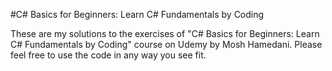 #C# Basics for Beginners: Learn C# Fundamentals by Coding

These are my solutions to the exercises of "C# Basics for Beginners: Learn C# Fundamentals by Coding" course on Udemy by Mosh Hamedani.
Please feel free to use the code in any way you see fit.
